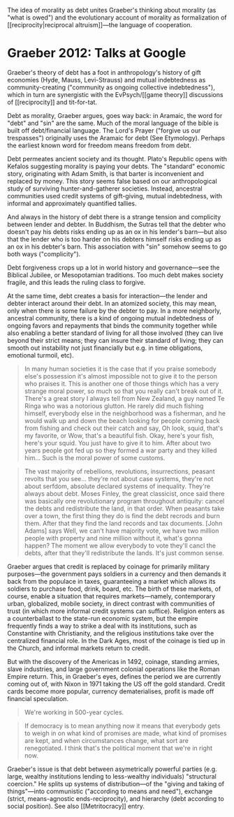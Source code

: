 The idea of morality as debt unites Graeber's thinking about morality (as "what is owed") and the evolutionary account of morality as formalization of [[reciprocity|reciprocal altruism]]—the language of cooperation.

# Graeber 2012: Talks at Google

Graeber's theory of debt has a foot in anthropology's history of gift economies (Hyde, Mauss, Levi-Strauss) and mutual indebtedness as community-creating ("community as ongoing collective indebtedness"), which in turn are synergistic with the EvPsych/[[game theory]] discussions of [[reciprocity]] and tit-for-tat.

Debt as morality, Graeber argues, goes way back: in Aramaic, the word for "debt" and "sin" are the same. Much of the moral language of the bible is built off debt/financial language. The Lord's Prayer ("forgive us our trespasses") originally uses the Aramaic for debt (See Etymology). Perhaps the earliest known word for freedom means freedom from debt. 

Debt permeates ancient society and its thought. Plato's Republic opens with Kefalos suggesting morality is paying your debts. The "standard" economic story, originating with Adam Smith, is that barter is inconvenient and replaced by money. This story seems false based on our anthropological study of surviving hunter-and-gatherer societies. Instead, ancestral communities used credit systems of gift-giving, mutual indebtedness, with informal and approximately quantified tallies. 

And always in the history of debt there is a strange tension and complicity between lender and debter. In Buddhism, the Sutras tell that the debter who doesn't pay his debts risks ending up as an ox in his lender's barn—but also that the lender who is too harder on his debters himself risks ending up as an ox in his debter's barn. This association with "sin" somehow seems to go both ways ("complicity").

Debt forgiveness crops up a lot in world history and governance—see the Biblical Jubilee, or Mesopotamian traditions. Too much debt makes society fragile, and this leads the ruling class to forgive.

At the same time, debt creates a basis for interaction—the lender and debter interact around their debt. In an atomized society, this may mean, only when there is some failure by the debter to pay. In a more neighborly, ancestral community, there is a kind of ongoing mutual indebtedness of ongoing favors and repayments that binds the community together while also enabling a better standard of living for all those involved (they can live beyond their strict means; they can insure their standard of living; they can smooth out instability not just financially but e.g. in time obligations, emotional turmoil, etc).

> In many human societies it is the case that if you praise somebody else's possession it's almost impossible not to give it to the person who praises it. This is another one of those things which has a very strange moral power, so much so that you really can't break out of it. There's a great story I always tell from New Zealand, a guy named Te Ringa who was a notorious glutton. He rarely did much fishing himself, everybody else in the neighborhood was a fisherman, and he would walk up and down the beach looking for people coming back from fishing and check out their catch and say, Oh look, squid, that's my favorite, or Wow, that's a beautiful fish. Okay, here's your fish, here's your squid. You just have to give it to him. After about two years people got fed up so they formed a war party and they killed him... Such is the moral power of some customs.

> The vast majority of rebellions, revolutions, insurrections, peasant revolts that you see... they're not about case systems, they're not about serfdom, absolute declared systems of inequality. They're always about debt. Moses Finley, the great classicist, once said there was basically one revolutionary program throughout antiquity: cancel the debts and redistribute the land, in that order. When peasants take over a town, the first thing they do is find the debt recrods and burn them. After that they find the land records and tax documents. [John Adams] says Well, we can't have majority vote, we have two million people with property and nine million without it, what's gonna happen? The moment we allow everybody to vote they'll cancl the debts, after that they'll redistribute the lands. It's just common sense.

Graeber argues that credit is replaced by coinage for primarily military purposes—the government pays soldiers in a currency and then demands it back from the populace in taxes, guaranteeing a market which allows its soldiers to purchase food, drink, board, etc. The birth of these markets, of course, enable a situation that requires markets—namely, contemporary urban, globalized, mobile society, in direct contrast with communities of trust (in which more informal credit systems can suffice). Religion enters as a counterballast to the state-run economic system, but the empire frequently finds a way to strike a deal with its institutions, such as Constantine with Christianity, and the religious institutions take over the centralized financial role. In the Dark Ages, most of the coinage is tied up in the Church, and informal markets return to credit.

But with the discovery of the Americas in 1492, coinage, standing armies, slave industries, and large government colonial operations like the Roman Empire return. This, in Graeber's eyes, defines the period we are currently coming out of, with Nixon in 1971 taking the US off the gold standard. Credit cards become more popular, currency dematerialises, profit is made off financial speculation.

> We're working in 500-year cycles.

> If democracy is to mean anything now it means that everybody gets to weigh in on what kind of promises are made, what kind of promises are kept, and when circumstances change, what sort are renegotiated. I think that's the political moment that we're in right now.

Graeber's issue is that debt between asymetrically powerful parties (e.g. large, wealthy institutions lending to less-wealthy individuals) "structural coercion." He splits up systems of distribution—of the "giving and taking of things"—into communistic ("according to means and need"), exchange (strict, means-agnostic ends-reciprocity), and hierarchy (debt according to social position). See also [[Metritocracy]] entry.